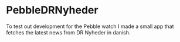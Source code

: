 # PebbleDRNyheder

To test out development for the Pebble watch I made a small app that fetches the latest news from DR Nyheder in danish.
